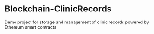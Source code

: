 # Blockchain-ClinicRecords
Demo project for storage and management of clinic records powered by Ethereum smart contracts
